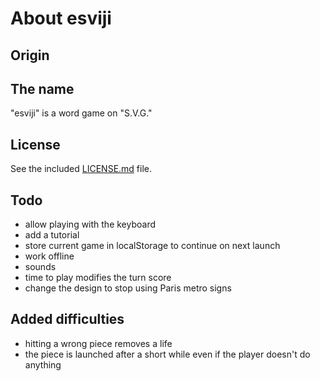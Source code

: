 # About esviji

## Origin

## The name

"esviji" is a word game on "S.V.G."

## License

See the included [LICENSE.md](https://github.com/nhoizey/esviji/blob/master/LICENSE.md) file.

## Todo

- allow playing with the keyboard
- add a tutorial
- store current game in localStorage to continue on next launch
- work offline
- sounds
- time to play modifies the turn score
- change the design to stop using Paris metro signs

## Added difficulties

- hitting a wrong piece removes a life
- the piece is launched after a short while even if the player doesn't do anything

